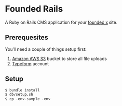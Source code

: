 # Founded Rails

A Ruby on Rails CMS application for your [founded x](http://foundedx.com) site.

## Prerequesites

You’ll need a couple of things setup first:

1. [Amazon AWS S3](http://aws.amazon.com) bucket to store all file uploads
2. [Typeform](http://www.typeform.com/) account

## Setup

```sh
$ bundle install
$ db/setup.sh
$ cp .env.sample .env
```
